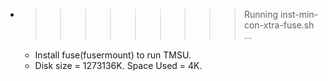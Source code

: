 * >>>>>>>>> Running inst-min-con-xtra-fuse.sh ...
  * Install fuse(fusermount) to run TMSU.
  * Disk size = 1273136K. Space Used = 4K.

